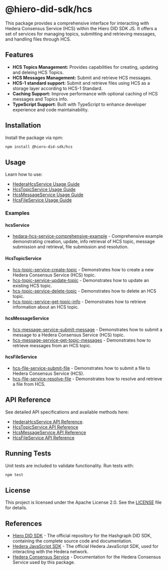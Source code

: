 # @hiero-did-sdk/hcs

This package provides a comprehensive interface for interacting with Hedera Consensus Service (HCS) within the Hiero DID SDK JS.
It offers a set of services for managing topics, submitting and retrieving messages, and handling files through HCS.

## Features

- **HCS Topics Management:** Provides capabilities for creating, updating and deleing HCS Topics.
- **HCS Messages Management:** Submit and retrieve HCS messages.
- **HCS-1 standard support:** Submit and retrieve files using HCS as a storage layer according to HCS-1 Standard.
- **Caching Support:** Improve performance with optional caching of HCS messages and Topics info.
- **TypeScript Support:** Built with TypeScript to enhance developer experience and code maintainability.

## Installation

Install the package via npm:

```bash
npm install @hiero-did-sdk/hcs
```

## Usage

Learn how to use:
- [HederaHcsService Usage Guide](https://hiero-ledger.github.io/hiero-did-sdk-js/documentation/0.1.0/03-implementation/components/hcs-service-guide.html)
- [HcsTopicService Usage Guide](https://hiero-ledger.github.io/hiero-did-sdk-js/documentation/0.1.0/03-implementation/components/hcs-topic-service-guide.html)
- [HcsMessageService Usage Guide](https://hiero-ledger.github.io/hiero-did-sdk-js/documentation/0.1.0/03-implementation/components/hcs-message-service-guide.html)
- [HcsFileService Usage Guide](https://hiero-ledger.github.io/hiero-did-sdk-js/documentation/0.1.0/03-implementation/components/hcs-file-service-guide.html)

### Examples

#### hcsService

- [hedara-hcs-service-comprehensive-example](./examples/hedara-hcs-service-comprehensive-example.ts) - Comprehensive example demonstrating creation, update, info retrieval of HCS topic, message submission and retrieval, file submission and resolution.

#### HcsTopicService

- [hcs-topic-service-create-topic](./examples/hcs-topic-service-create-topic.ts) - Demonstrates how to create a new Hedera Consensus Service (HCS) topic.
- [hcs-topic-service-update-topic](./examples/hcs-topic-service-update-topic.ts) - Demonstrates how to update an existing HCS topic.
- [hcs-topic-service-delete-topic](./examples/hcs-topic-service-delete-topic.ts) - Demonstrates how to delete an HCS topic.
- [hcs-topic-service-get-topic-info](./examples/hcs-topic-service-get-topic-info.ts) - Demonstrates how to retrieve information about an HCS topic.

#### hcsMessageService

- [hcs-message-service-submit-message](./examples/hcs-message-service-submit-message.ts) - Demonstrates how to submit a message to a Hedera Consensus Service (HCS) topic.
- [hcs-message-service-get-topic-messages](./examples/hcs-message-service-get-topic-messages.ts) - Demonstrates how to retrieve messages from an HCS topic.

#### hcsFileService

- [hcs-file-service-submit-file](./examples/hcs-file-service-submit-file.ts) - Demonstrates how to submit a file to Hedera Consensus Service (HCS).
- [hcs-file-service-resolve-file](./examples/hcs-file-service-resolve-file.ts) - Demonstrates how to resolve and retrieve a file from HCS.

## API Reference

See detailed API specifications and available methods here:
- [HederaHcsService API Reference](https://hiero-ledger.github.io/hiero-did-sdk-js/documentation/0.1.0/03-implementation/components/hcs-service-api.html).
- [HcsTopicService API Reference](https://hiero-ledger.github.io/hiero-did-sdk-js/documentation/0.1.0/03-implementation/components/hcs-topic-service-api.html)
- [HcsMessageService API Reference](https://hiero-ledger.github.io/hiero-did-sdk-js/documentation/0.1.0/03-implementation/components/hcs-message-service-api.html)
- [HcsFileService API Reference](https://hiero-ledger.github.io/hiero-did-sdk-js/documentation/0.1.0/03-implementation/components/hcs-file-service-api.html)

## Running Tests

Unit tests are included to validate functionality. Run tests with:

```bash
npm test
```

## License

This project is licensed under the Apache License 2.0. See the [LICENSE](LICENSE) file for details.

## References

- [Hiero DID SDK](https://github.com/hiero-ledger/hiero-did-sdk-js) - The official repository for the Hashgraph DID SDK, containing the complete source code and documentation.
- [Hedera JavaScript SDK](https://github.com/hashgraph/hedera-sdk-js) - The official Hedera JavaScript SDK, used for interacting with the Hedera network.
- [Hedera Consensus Service](https://docs.hedera.com/hedera/sdks-and-apis/sdks/consensus-service) - Documentation for the Hedera Consensus Service used by this package.
